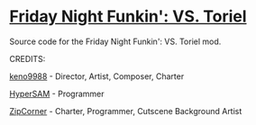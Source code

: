 # [Friday Night Funkin': VS. Toriel](https://github.com/HyperHornetSAM/Toriel)
Source code for the Friday Night Funkin': VS. Toriel mod.

CREDITS:

[keno9988](https://gamejolt.com/@Keno9988ii) - Director, Artist, Composer, Charter

[HyperSAM](https://twitter.com/HyperNormalSAM) - Programmer

[ZipCorner](https://twitter.com/zipcorner) - Charter, Programmer, Cutscene Background Artist